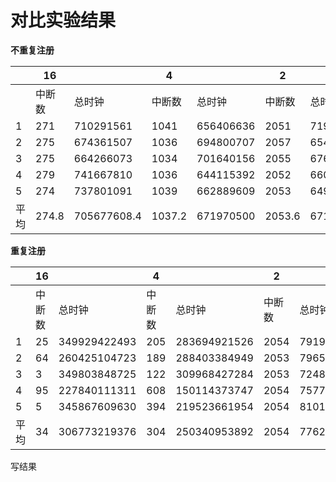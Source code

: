 

# 对比实验结果

**不重复注册**

|      | 16     |             | 4      |           | 2      |             |
| ---- | ------ | ----------- | ------ | --------- | ------ | ----------- |
|      | 中断数 | 总时钟      | 中断数 | 总时钟    | 中断数 | 总时钟      |
| 1    | 271    | 710291561   | 1041   | 656406636 | 2051   | 719053916   |
| 2    | 275    | 674361507   | 1036   | 694800707 | 2057   | 654762338   |
| 3    | 275    | 664266073   | 1034   | 701640156 | 2055   | 676357153   |
| 4    | 279    | 741667810   | 1036   | 644115392 | 2052   | 660136598   |
| 5    | 274    | 737801091   | 1039   | 662889609 | 2053   | 649607742   |
| 平均 | 274.8  | 705677608.4 | 1037.2 | 671970500 | 2053.6 | 671983549.4 |

**重复注册**

|      | 16     |              | 4      |              | 2      |           |
| ---- | ------ | ------------ | ------ | ------------ | ------ | --------- |
|      | 中断数 | 总时钟       | 中断数 | 总时钟       | 中断数 | 总时钟    |
| 1    | 25     | 349929422493 | 205    | 283694921526 | 2054   | 791905491 |
| 2    | 64     | 260425104723 | 189    | 288403384949 | 2053   | 796547622 |
| 3    | 3      | 349803848725 | 122    | 309968427284 | 2053   | 724836400 |
| 4    | 95     | 227840111311 | 608    | 150114373747 | 2054   | 757767647 |
| 5    | 5      | 345867609630 | 394    | 219523661954 | 2054   | 810176734 |
| 平均 | 34     | 306773219376 | 304    | 250340953892 | 2054   | 776246779 |

写结果
